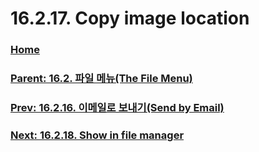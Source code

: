 # 16.2.17. Copy image location

### [Home](./00-home.md)
### [Parent: 16.2. 파일 메뉴(The File Menu)](./16-02-00-the-file-menu.md)
### [Prev: 16.2.16. 이메일로 보내기(Send by Email)](./16-02-16-send-by-email.md)
### [Next: 16.2.18. Show in file manager](./16-02-18-show-in-file-manager.md)
